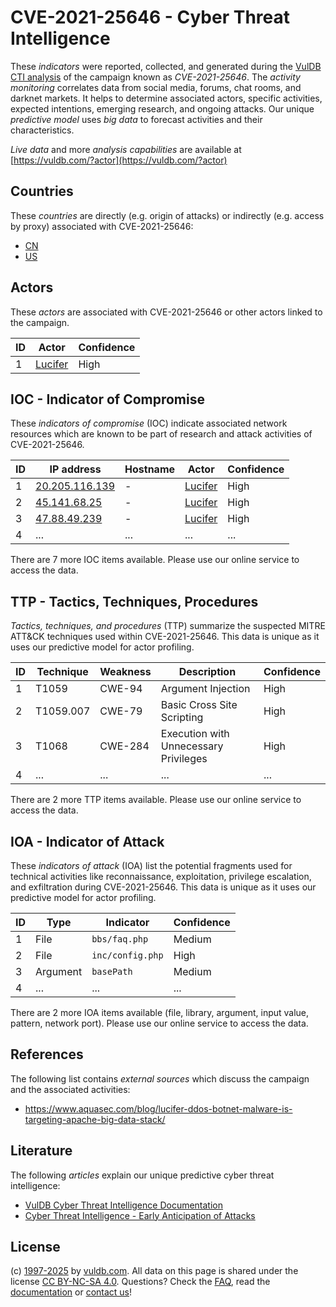 # CVE-2021-25646 - Cyber Threat Intelligence

These _indicators_ were reported, collected, and generated during the [VulDB CTI analysis](https://vuldb.com/?kb.cti) of the campaign known as _CVE-2021-25646_. The _activity monitoring_ correlates data from social media, forums, chat rooms, and darknet markets. It helps to determine associated actors, specific activities, expected intentions, emerging research, and ongoing attacks. Our unique _predictive model_ uses _big data_ to forecast activities and their characteristics.

_Live data_ and more _analysis capabilities_ are available at [https://vuldb.com/?actor](https://vuldb.com/?actor)

## Countries

These _countries_ are directly (e.g. origin of attacks) or indirectly (e.g. access by proxy) associated with CVE-2021-25646:

* [CN](https://vuldb.com/?country.cn)
* [US](https://vuldb.com/?country.us)

## Actors

These _actors_ are associated with CVE-2021-25646 or other actors linked to the campaign.

ID | Actor | Confidence
-- | ----- | ----------
1 | [Lucifer](https://vuldb.com/?actor.lucifer) | High

## IOC - Indicator of Compromise

These _indicators of compromise_ (IOC) indicate associated network resources which are known to be part of research and attack activities of CVE-2021-25646.

ID | IP address | Hostname | Actor | Confidence
-- | ---------- | -------- | ----- | ----------
1 | [20.205.116.139](https://vuldb.com/?ip.20.205.116.139) | - | [Lucifer](https://vuldb.com/?actor.lucifer) | High
2 | [45.141.68.25](https://vuldb.com/?ip.45.141.68.25) | - | [Lucifer](https://vuldb.com/?actor.lucifer) | High
3 | [47.88.49.239](https://vuldb.com/?ip.47.88.49.239) | - | [Lucifer](https://vuldb.com/?actor.lucifer) | High
4 | ... | ... | ... | ...

There are 7 more IOC items available. Please use our online service to access the data.

## TTP - Tactics, Techniques, Procedures

_Tactics, techniques, and procedures_ (TTP) summarize the suspected MITRE ATT&CK techniques used within CVE-2021-25646. This data is unique as it uses our predictive model for actor profiling.

ID | Technique | Weakness | Description | Confidence
-- | --------- | -------- | ----------- | ----------
1 | T1059 | CWE-94 | Argument Injection | High
2 | T1059.007 | CWE-79 | Basic Cross Site Scripting | High
3 | T1068 | CWE-284 | Execution with Unnecessary Privileges | High
4 | ... | ... | ... | ...

There are 2 more TTP items available. Please use our online service to access the data.

## IOA - Indicator of Attack

These _indicators of attack_ (IOA) list the potential fragments used for technical activities like reconnaissance, exploitation, privilege escalation, and exfiltration during CVE-2021-25646. This data is unique as it uses our predictive model for actor profiling.

ID | Type | Indicator | Confidence
-- | ---- | --------- | ----------
1 | File | `bbs/faq.php` | Medium
2 | File | `inc/config.php` | High
3 | Argument | `basePath` | Medium
4 | ... | ... | ...

There are 2 more IOA items available (file, library, argument, input value, pattern, network port). Please use our online service to access the data.

## References

The following list contains _external sources_ which discuss the campaign and the associated activities:

* https://www.aquasec.com/blog/lucifer-ddos-botnet-malware-is-targeting-apache-big-data-stack/

## Literature

The following _articles_ explain our unique predictive cyber threat intelligence:

* [VulDB Cyber Threat Intelligence Documentation](https://vuldb.com/?kb.cti)
* [Cyber Threat Intelligence - Early Anticipation of Attacks](https://www.scip.ch/en/?labs.20201022)

## License

(c) [1997-2025](https://vuldb.com/?kb.changelog) by [vuldb.com](https://vuldb.com/?kb.about). All data on this page is shared under the license [CC BY-NC-SA 4.0](https://creativecommons.org/licenses/by-nc-sa/4.0/). Questions? Check the [FAQ](https://vuldb.com/?kb.faq), read the [documentation](https://vuldb.com/?kb) or [contact us](https://vuldb.com/?contact)!
